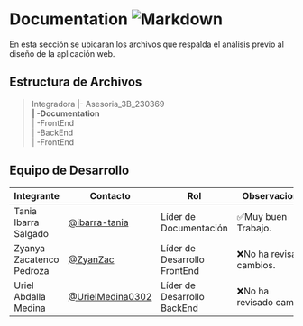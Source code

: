 # Documentation ![Markdown](https://img.shields.io/badge/Markdown-000000?styke=for-the-bodge&logo=markdown&logoColor=white)

En esta sección se ubicaran los archivos que respalda el análisis previo al diseño de la aplicación web. 

## Estructura de Archivos

>Integradora |- Asesoria_3B_230369 <br>
>**| -Documentation** <br>
>| -FrontEnd <br>
>| -BackEnd <br>
>| -FrontEnd 

## Equipo de Desarrollo

|Integrante|Contacto|Rol|Observaciones|
|----------|--------|---|-------------|
|Tania Ibarra Salgado|[@ibarra-tania](https://github.com/ibarra-tania)|Líder de Documentación|✅Muy buen Trabajo.|
|Zyanya Zacatenco Pedroza|[@ZyanZac](https://github.com/ZyanZac)|Líder de Desarrollo FrontEnd|❌No ha revisado cambios.|
|Uriel Abdalla Medina|[@UrielMedina0302](https://github.com/UrielMedina0302)|Líder de Desarrollo BackEnd|❌No ha revisado cambios.|